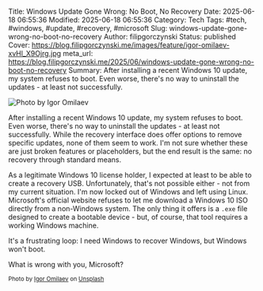 Title: Windows Update Gone Wrong: No Boot, No Recovery
Date: 2025-06-18 06:55:36
Modified: 2025-06-18 06:55:36
Category: Tech
Tags: #tech, #windows, #update, #recovery, #microsoft
Slug: windows-update-gone-wrong-no-boot-no-recovery
Author: filipgorczynski
Status: published
Cover: https://blog.filipgorczynski.me/images/feature/igor-omilaev-xvHl_X9Ojrg.jpg
meta_url: https://blog.filipgorczynski.me/2025/06/windows-update-gone-wrong-no-boot-no-recovery
Summary: After installing a recent Windows 10 update, my system refuses to boot. Even worse, there's no way to uninstall the updates - at least not successfully.

![Photo by Igor Omilaev](https://blog.filipgorczynski.me/images/feature/igor-omilaev-xvHl_X9Ojrg.jpg)

After installing a recent Windows 10 update, my system refuses to boot. Even worse, there's no way to uninstall the updates - at least not successfully.
While the recovery interface does offer options to remove specific updates, none of them seem to work. I'm not sure whether these are just broken features or placeholders, but the end result is the same: no recovery through standard means.

As a legitimate Windows 10 license holder, I expected at least to be able to create a recovery USB. Unfortunately, that's not possible either - not from my current situation. I'm now locked out of Windows and left using Linux. Microsoft's official website refuses to let me download a Windows 10 ISO directly from a non-Windows system. The only thing it offers is a `.exe` file designed to create a bootable device - but, of course, that tool requires a working Windows machine.

It's a frustrating loop: I need Windows to recover Windows, but Windows won't boot.

What is wrong with you, Microsoft?

<small class="unsplash-reference">
Photo by <a href="https://unsplash.com/@omilaev?utm_content=creditCopyText&utm_medium=referral&utm_source=unsplash">Igor Omilaev</a> on <a href="https://unsplash.com/photos/a-close-up-of-a-text-bubble-with-the-word-wft-on-it-xvHl_X9Ojrg?utm_content=creditCopyText&utm_medium=referral&utm_source=unsplash">Unsplash</a>
</small>
